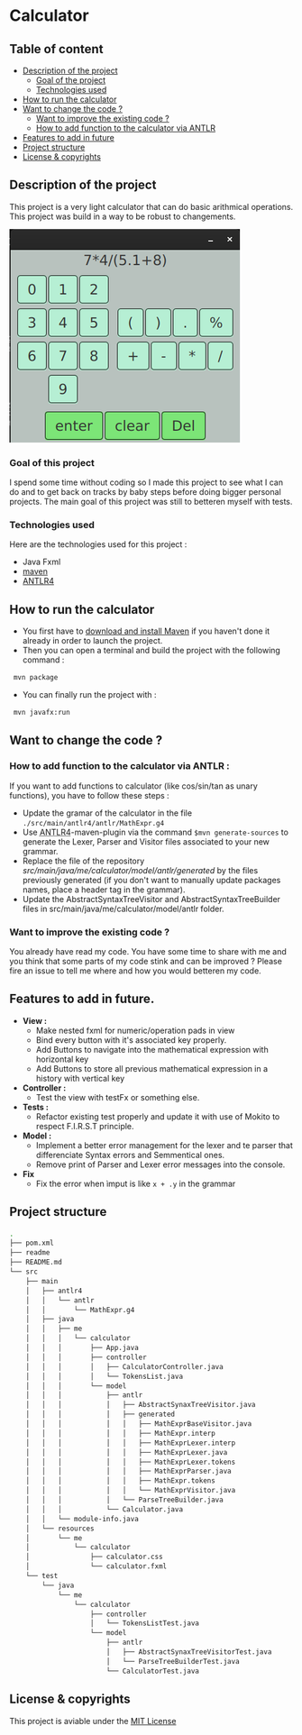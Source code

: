 # Calculator

## Table of content
* [Description of the project](#description-of-the-project)
  * [Goal of the project](#goal-of-the-project)
  * [Technologies used](#technologies-used)
* [How to run the calculator](#how-to-run-the-calculator)
* [Want to change the code ?](#want-to-change-the-code-?)
  * [Want to improve the existing code ?](#want-to-improve-the-existing-code-?)
  * [How to add function to the calculator via ANTLR](#how-to-add-function-to-the-calculator)
* [Features to add in future](#features-to-add-in-future)
* [Project structure](#project-structure)
* [License & copyrights](#licence)

<a name="description-of-the-project"></a>
## Description of the project
This project is a very light calculator that can do basic arithmical operations. This project was build in a way to be robust to changements.

![preview](./readme/calculator_preview1.png)

<a name="goal-of-the-project"></a>
### Goal of this project
I spend some time without coding so I made this project to see what I can do and to get back on tracks by baby steps before doing bigger personal projects.
The main goal of this project was still to betteren myself with tests.

<a name="technologies-used"></a>
### Technologies used
Here are the technologies used for this project :
  - Java Fxml
  - [maven](https://maven.apache.org/)
  - [ANTLR4](https://www.antlr.org/)

<a name="how-to-run-the-calculator"></a>
## How to run the calculator
- You first have to [download and install Maven](https://maven.apache.org/download.cgi) if you haven't done it already in order to launch the project.
- Then you can open a terminal and build the project with the following command : 
```bash
 mvn package 
 ```
- You can finally run the project with :
```bash
 mvn javafx:run
```

<a name="want-to-change-the-code-?"></a>
## Want to change the code ?

<a name="how-to-add-function-to-the-calculator"></a>
### How to add function to the calculator via ANTLR :

If you want to add functions to calculator (like cos/sin/tan as unary functions), you have to follow these steps :
 - Update the gramar of the calculator in the file  `./src/main/antlr4/antlr/MathExpr.g4`
 - Use <abbr title="Another Tool for Language Recognition">ANTLR4</abbr>-maven-plugin via the command `$mvn generate-sources` to generate the Lexer, Parser and Visitor files associated to your new grammar.
 - Replace the file of the repository  *src/main/java/me/calculator/model/antlr/generated* by the files previously generated (if you don't want to manually update packages names, place a header tag in the grammar).
 - Update the AbstractSyntaxTreeVisitor and AbstractSyntaxTreeBuilder files in src/main/java/me/calculator/model/antlr folder.

<a name="want-to-improve-the-existing-code-?"></a>
### Want to improve the existing code ?
You already have read my code. You have some time to share with me and you think that some parts of my code stink and can be improved ? Please fire an issue to tell me where and how you would betteren my code.

<a name="features-to-add-in-future"></a>
## Features to add in future.
  - **View :**
    - Make nested fxml for numeric/operation pads in view
    - Bind every button with it's associated key properly.
    - Add Buttons to navigate into the mathematical expression with horizontal key
    - Add Buttons to store all previous mathematical expression in a history with vertical key
  - **Controller :**
    - Test the view with testFx or something else.
  - **Tests :**
    - Refactor existing test properly and update it with use of Mokito to respect F.I.R.S.T principle.
  - **Model :**
    - Implement a better error management for the lexer and te parser that differenciate Syntax errors and Semmentical ones.
    - Remove print of Parser and Lexer error messages into the console.
  - **Fix**
    - Fix the error when ìmput is like ` x + .y ` in the grammar
<a name="project-structure"></a>
## Project structure
```bash
.
├── pom.xml
├── readme
├── README.md
└── src
    ├── main
    │   ├── antlr4
    │   │   └── antlr
    │   │       └── MathExpr.g4
    │   ├── java
    │   │   ├── me
    │   │   │   └── calculator
    │   │   │       ├── App.java
    │   │   │       ├── controller
    │   │   │       │   ├── CalculatorController.java
    │   │   │       │   └── TokensList.java
    │   │   │       └── model
    │   │   │           ├── antlr
    │   │   │           │   ├── AbstractSynaxTreeVisitor.java
    │   │   │           │   ├── generated
    │   │   │           │   │   ├── MathExprBaseVisitor.java
    │   │   │           │   │   ├── MathExpr.interp
    │   │   │           │   │   ├── MathExprLexer.interp
    │   │   │           │   │   ├── MathExprLexer.java
    │   │   │           │   │   ├── MathExprLexer.tokens
    │   │   │           │   │   ├── MathExprParser.java
    │   │   │           │   │   ├── MathExpr.tokens
    │   │   │           │   │   └── MathExprVisitor.java
    │   │   │           │   └── ParseTreeBuilder.java
    │   │   │           └── Calculator.java
    │   │   └── module-info.java
    │   └── resources
    │       └── me
    │           └── calculator
    │               ├── calculator.css
    │               └── calculator.fxml
    └── test
        └── java
            └── me
                └── calculator
                    ├── controller
                    │   └── TokensListTest.java
                    └── model
                        ├── antlr
                        │   ├── AbstractSynaxTreeVisitorTest.java
                        │   └── ParseTreeBuilderTest.java
                        └── CalculatorTest.java
```
<a name="licence"></a>
## License & copyrights

This project is aviable under the [MIT License](./readme/licence)